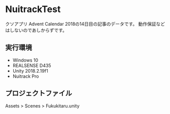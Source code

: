 # NuitrackTest

クソアプリ Advent Calendar 2018の14日目の記事のデータです。
動作保証などはしないのであしからずです。

## 実行環境

- Windows 10
- REALSENSE D435
- Unity 2018.2.19f1
- Nuitrack Pro

## プロジェクトファイル

Assets > Scenes > Fukukitaru.unity

